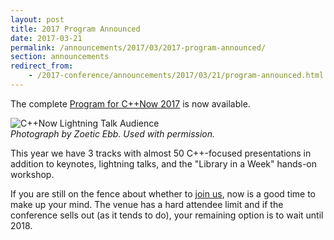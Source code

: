 ```yaml
---
layout: post
title: 2017 Program Announced
date: 2017-03-21
permalink: /announcements/2017/03/2017-program-announced/
section: announcements
redirect_from:
    - /2017-conference/announcements/2017/03/21/program-announced.html
---
```


The complete [Program for C++Now 2017](/history/2017/schedule/) is now available.

![C++Now Lightning Talk Audience](/assets/img/posts/2017/LightningTalksByZoeticEbb-2.jpg "Photograph by Zoetica Ebb. Used with permission.")
<br>
*Photograph by Zoetic Ebb. Used with permission.*

<!--break-->

This year we have 3 tracks with almost 50 C++-focused presentations in addition to keynotes, lightning talks, and the "Library in a Week" hands-on workshop.

If you are still on the fence about whether to [join us](https://cppnow2017.eventbrite.com), now is a good time to make up your mind. The venue has a hard attendee limit and if the conference sells out (as it tends to do), your remaining option is to wait until 2018.
